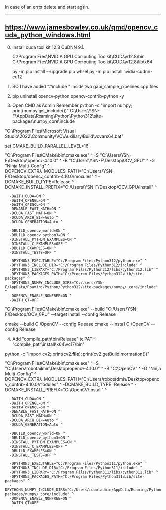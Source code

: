 In case of an error delete and start again.

-----------------------------------------------------------------------------------------------------------------------------------
https://www.jamesbowley.co.uk/qmd/opencv_cuda_python_windows.html
-----------------------------------------------------------------------------------------------------------------------------------
0. Install cuda tool kit 12.8
    CuDNN 9.1.

    C:\Program Files\NVIDIA GPU Computing Toolkit\CUDA\v12.8\bin
    C:\Program Files\NVIDIA GPU Computing Toolkit\CUDA\v12.8\lib\x64

    py -m pip install --upgrade pip wheel
    py -m pip install nvidia-cudnn-cu12



1. SO I have added "#include <chrono>" inside two gapi_sample_pipelines.cpp files
2. pip uninstall opencv-python opencv-contrib-python -y


3. Open CMD as Admin
Remember python -c "import numpy; print(numpy.get_include())"
C:\Users\YSN-F\AppData\Roaming\Python\Python312\site-packages\numpy\_core\include

  "C:\Program Files\Microsoft Visual Studio\2022\Community\VC\Auxiliary\Build\vcvars64.bat" 

  set CMAKE_BUILD_PARALLEL_LEVEL=16

  "C:\Program Files\CMake\bin\cmake.exe" ^
      -S "C:\Users\YSN-F\Desktop\opencv-4.10.0" ^
      -B "C:\Users\YSN-F\Desktop\OCV_GPU" ^
      -G "Ninja Multi-Config" ^
      -DOPENCV_EXTRA_MODULES_PATH="C:/Users/YSN-F/Desktop/opencv_contrib-4.10.0/modules" ^
      -DCMAKE_BUILD_TYPE=Release ^
      -DCMAKE_INSTALL_PREFIX="C:/Users/YSN-F/Desktop/OCV_GPU/install" ^

      -DWITH_CUDA=ON ^
      -DWITH_OPENGL=ON ^
      -DWITH_OPENCL=ON ^
      -DENABLE_FAST_MATH=ON ^
      -DCUDA_FAST_MATH=ON ^
      -DCUDA_ARCH_BIN=Auto ^
      -DCUDA_GENERATION=Auto ^

      -DBUILD_opencv_world=ON ^
      -DBUILD_opencv_python3=ON ^
      -DINSTALL_PYTHON_EXAMPLES=ON ^
      -DINSTALL_C_EXAMPLES=OFF ^
      -DBUILD_EXAMPLES=ON ^
      -DINSTALL_TESTS=OFF ^

      -DPYTHON3_EXECUTABLE="C:/Program Files/Python312/python.exe" ^
      -DPYTHON3_INCLUDE_DIR="C:/Program Files/Python312/include" ^
      -DPYTHON3_LIBRARY="C:/Program Files/Python312/libs/python312.lib" ^
      -DPYTHON3_PACKAGES_PATH="C:/Program Files/Python312/Lib/site-packages" ^
      -DPYTHON3_NUMPY_INCLUDE_DIRS="C:/Users/YSN-F/AppData/Roaming/Python/Python312/site-packages/numpy/_core/include" ^
      -DOPENCV_ENABLE_NONFREE=ON ^
      -DWITH_QT=OFF


  "C:\Program Files\CMake\bin\cmake.exe" --build "C:/Users/YSN-F/Desktop/OCV_GPU" --target install --config Release


  cmake --build C:/OpenCV --config Release
  cmake --install C:/OpenCV --config Release


4. Add "compile_path\bin\Release" to PATH
  "compile_path\install\x64\vc17\bin"


  python -c "import cv2; print(cv2.__file__); print(cv2.getBuildInformation())"






  "C:\Program Files\CMake\bin\cmake.exe" ^
      -S "C:\Users\robotadmin\Desktop\opencv-4.10.0" ^
      -B "C:\OpenCV" ^
      -G "Ninja Multi-Config" ^
      -DOPENCV_EXTRA_MODULES_PATH="C:/Users/robotadmin/Desktop/opencv_contrib-4.10.0/modules" ^
      -DCMAKE_BUILD_TYPE=Release ^
      -DCMAKE_INSTALL_PREFIX="C:\OpenCV\install" ^

      -DWITH_CUDA=ON ^
      -DWITH_OPENGL=ON ^
      -DWITH_OPENCL=ON ^
      -DENABLE_FAST_MATH=ON ^
      -DCUDA_FAST_MATH=ON ^
      -DCUDA_ARCH_BIN=Auto ^
      -DCUDA_GENERATION=Auto ^

      -DBUILD_opencv_world=ON ^
      -DBUILD_opencv_python3=ON ^
      -DINSTALL_PYTHON_EXAMPLES=ON ^
      -DINSTALL_C_EXAMPLES=OFF ^
      -DBUILD_EXAMPLES=ON ^
      -DINSTALL_TESTS=OFF ^

      -DPYTHON3_EXECUTABLE="C:/Program Files/Python311/python.exe" ^
      -DPYTHON3_INCLUDE_DIR="C:/Program Files/Python311/include" ^
      -DPYTHON3_LIBRARY="C:/Program Files/Python311/libs/python311.lib" ^
      -DPYTHON3_PACKAGES_PATH="C:/Program Files/Python311/Lib/site-packages" ^
      -DPYTHON3_NUMPY_INCLUDE_DIRS="C:/Users/robotadmin/AppData/Roaming/Python/Python311/site-packages/numpy/_core/include" ^
      -DOPENCV_ENABLE_NONFREE=ON ^
      -DWITH_QT=OFF






